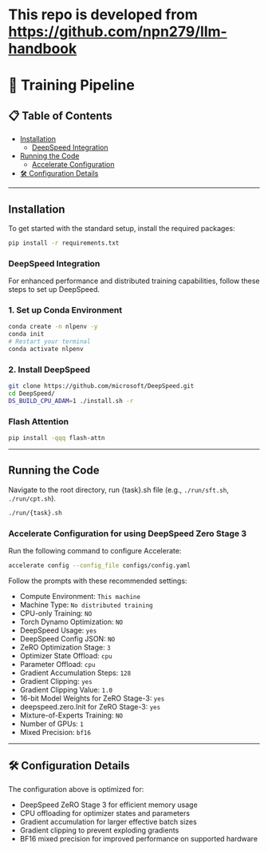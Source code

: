 # This repo is developed from https://github.com/npn279/llm-handbook

# 🚀 Training Pipeline

## 📋 Table of Contents

- [Installation](#installation)
  - [DeepSpeed Integration](#deepspeed-integration)
- [Running the Code](#running-the-code)
  - [Accelerate Configuration](#accelerate-configuration)
- [🛠️ Configuration Details](#configuration-details)

---

## Installation

To get started with the standard setup, install the required packages:

```bash
pip install -r requirements.txt
```

### DeepSpeed Integration

For enhanced performance and distributed training capabilities, follow these steps to set up DeepSpeed.

### 1. Set up Conda Environment

```bash
conda create -n nlpenv -y
conda init
# Restart your terminal
conda activate nlpenv
```

### 2. Install DeepSpeed

```bash
git clone https://github.com/microsoft/DeepSpeed.git
cd DeepSpeed/
DS_BUILD_CPU_ADAM=1 ./install.sh -r
```

### Flash Attention

```bash
pip install -qqq flash-attn
```

---

## Running the Code

Navigate to the root directory, run {task}.sh file (e.g., `./run/sft.sh`, `./run/cpt.sh`).

```bash
./run/{task}.sh
```

### Accelerate Configuration for using DeepSpeed Zero Stage 3

Run the following command to configure Accelerate:

```bash
accelerate config --config_file configs/config.yaml
```

Follow the prompts with these recommended settings:

- Compute Environment: `This machine`
- Machine Type: `No distributed training`
- CPU-only Training: `NO`
- Torch Dynamo Optimization: `NO`
- DeepSpeed Usage: `yes`
- DeepSpeed Config JSON: `NO`
- ZeRO Optimization Stage: `3`
- Optimizer State Offload: `cpu`
- Parameter Offload: `cpu`
- Gradient Accumulation Steps: `128`
- Gradient Clipping: `yes`
- Gradient Clipping Value: `1.0`
- 16-bit Model Weights for ZeRO Stage-3: `yes`
- deepspeed.zero.Init for ZeRO Stage-3: `yes`
- Mixture-of-Experts Training: `NO`
- Number of GPUs: `1`
- Mixed Precision: `bf16`

---

## 🛠️ Configuration Details

The configuration above is optimized for:

- DeepSpeed ZeRO Stage 3 for efficient memory usage
- CPU offloading for optimizer states and parameters
- Gradient accumulation for larger effective batch sizes
- Gradient clipping to prevent exploding gradients
- BF16 mixed precision for improved performance on supported hardware
